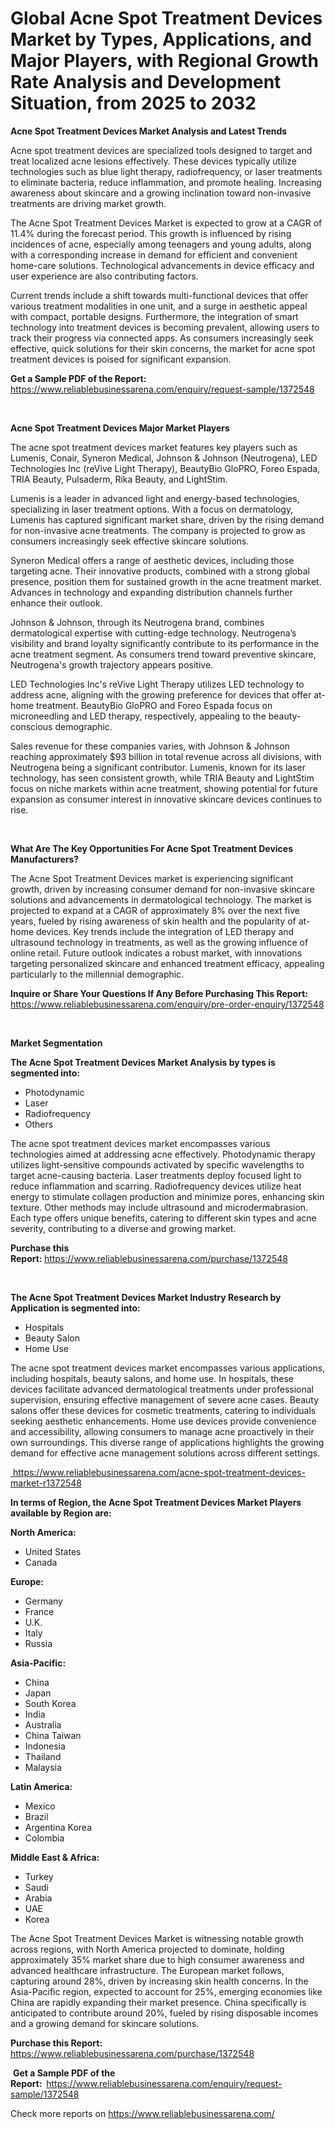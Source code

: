 <p><h1>Global Acne Spot Treatment Devices Market by Types, Applications, and Major Players, with Regional Growth Rate Analysis and Development Situation, from 2025 to 2032</h1></p><p><strong>Acne Spot Treatment Devices Market Analysis and Latest Trends</strong></p>
<p><p>Acne spot treatment devices are specialized tools designed to target and treat localized acne lesions effectively. These devices typically utilize technologies such as blue light therapy, radiofrequency, or laser treatments to eliminate bacteria, reduce inflammation, and promote healing. Increasing awareness about skincare and a growing inclination toward non-invasive treatments are driving market growth.</p><p>The Acne Spot Treatment Devices Market is expected to grow at a CAGR of 11.4% during the forecast period. This growth is influenced by rising incidences of acne, especially among teenagers and young adults, along with a corresponding increase in demand for efficient and convenient home-care solutions. Technological advancements in device efficacy and user experience are also contributing factors. </p><p>Current trends include a shift towards multi-functional devices that offer various treatment modalities in one unit, and a surge in aesthetic appeal with compact, portable designs. Furthermore, the integration of smart technology into treatment devices is becoming prevalent, allowing users to track their progress via connected apps. As consumers increasingly seek effective, quick solutions for their skin concerns, the market for acne spot treatment devices is poised for significant expansion.</p></p>
<p><strong>Get a Sample PDF of the Report:&nbsp;</strong> <a href="https://www.reliablebusinessarena.com/enquiry/request-sample/1372548?utm_campaign=1902&utm_medium=2&utm_source=Github&utm_content=ia&utm_term=22032025&utm_id=acne-spot-treatment-devices">https://www.reliablebusinessarena.com/enquiry/request-sample/1372548</a></p>
<p>&nbsp;</p>
<p><strong>Acne Spot Treatment Devices Major Market Players</strong></p>
<p><p>The acne spot treatment devices market features key players such as Lumenis, Conair, Syneron Medical, Johnson & Johnson (Neutrogena), LED Technologies Inc (reVive Light Therapy), BeautyBio GloPRO, Foreo Espada, TRIA Beauty, Pulsaderm, Rika Beauty, and LightStim. </p><p>Lumenis is a leader in advanced light and energy-based technologies, specializing in laser treatment options. With a focus on dermatology, Lumenis has captured significant market share, driven by the rising demand for non-invasive acne treatments. The company is projected to grow as consumers increasingly seek effective skincare solutions. </p><p>Syneron Medical offers a range of aesthetic devices, including those targeting acne. Their innovative products, combined with a strong global presence, position them for sustained growth in the acne treatment market. Advances in technology and expanding distribution channels further enhance their outlook.</p><p>Johnson & Johnson, through its Neutrogena brand, combines dermatological expertise with cutting-edge technology. Neutrogena’s visibility and brand loyalty significantly contribute to its performance in the acne treatment segment. As consumers trend toward preventive skincare, Neutrogena's growth trajectory appears positive.</p><p>LED Technologies Inc's reVive Light Therapy utilizes LED technology to address acne, aligning with the growing preference for devices that offer at-home treatment. BeautyBio GloPRO and Foreo Espada focus on microneedling and LED therapy, respectively, appealing to the beauty-conscious demographic.</p><p>Sales revenue for these companies varies, with Johnson & Johnson reaching approximately $93 billion in total revenue across all divisions, with Neutrogena being a significant contributor. Lumenis, known for its laser technology, has seen consistent growth, while TRIA Beauty and LightStim focus on niche markets within acne treatment, showing potential for future expansion as consumer interest in innovative skincare devices continues to rise.</p></p>
<p>&nbsp;</p>
<p><strong>What Are The Key Opportunities For Acne Spot Treatment Devices Manufacturers?</strong></p>
<p><p>The Acne Spot Treatment Devices market is experiencing significant growth, driven by increasing consumer demand for non-invasive skincare solutions and advancements in dermatological technology. The market is projected to expand at a CAGR of approximately 8% over the next five years, fueled by rising awareness of skin health and the popularity of at-home devices. Key trends include the integration of LED therapy and ultrasound technology in treatments, as well as the growing influence of online retail. Future outlook indicates a robust market, with innovations targeting personalized skincare and enhanced treatment efficacy, appealing particularly to the millennial demographic.</p></p>
<p><strong>Inquire or Share Your Questions If Any Before Purchasing This Report:</strong> <a href="https://www.reliablebusinessarena.com/enquiry/pre-order-enquiry/1372548?utm_campaign=1902&utm_medium=2&utm_source=Github&utm_content=ia&utm_term=22032025&utm_id=acne-spot-treatment-devices">https://www.reliablebusinessarena.com/enquiry/pre-order-enquiry/1372548</a></p>
<p>&nbsp;</p>
<p><strong>Market Segmentation</strong></p>
<p><strong>The Acne Spot Treatment Devices Market Analysis by types is segmented into:</strong></p>
<p><ul><li>Photodynamic</li><li>Laser</li><li>Radiofrequency</li><li>Others</li></ul></p>
<p><p>The acne spot treatment devices market encompasses various technologies aimed at addressing acne effectively. Photodynamic therapy utilizes light-sensitive compounds activated by specific wavelengths to target acne-causing bacteria. Laser treatments deploy focused light to reduce inflammation and scarring. Radiofrequency devices utilize heat energy to stimulate collagen production and minimize pores, enhancing skin texture. Other methods may include ultrasound and microdermabrasion. Each type offers unique benefits, catering to different skin types and acne severity, contributing to a diverse and growing market.</p></p>
<p><strong>Purchase this Report:&nbsp;</strong><a href="https://www.reliablebusinessarena.com/purchase/1372548?utm_campaign=1902&utm_medium=2&utm_source=Github&utm_content=ia&utm_term=22032025&utm_id=acne-spot-treatment-devices">https://www.reliablebusinessarena.com/purchase/1372548</a></p>
<p>&nbsp;</p>
<p><strong>The Acne Spot Treatment Devices Market Industry Research by Application is segmented into:</strong></p>
<p><ul><li>Hospitals</li><li>Beauty Salon</li><li>Home Use</li></ul></p>
<p><p>The acne spot treatment devices market encompasses various applications, including hospitals, beauty salons, and home use. In hospitals, these devices facilitate advanced dermatological treatments under professional supervision, ensuring effective management of severe acne cases. Beauty salons offer these devices for cosmetic treatments, catering to individuals seeking aesthetic enhancements. Home use devices provide convenience and accessibility, allowing consumers to manage acne proactively in their own surroundings. This diverse range of applications highlights the growing demand for effective acne management solutions across different settings.</p></p>
<p><a href="https://www.reliablebusinessarena.com/acne-spot-treatment-devices-market-r1372548?utm_campaign=1902&utm_medium=2&utm_source=Github&utm_content=ia&utm_term=22032025&utm_id=acne-spot-treatment-devices">&nbsp;https://www.reliablebusinessarena.com/acne-spot-treatment-devices-market-r1372548</a></p>
<p><strong>In terms of Region, the Acne Spot Treatment Devices Market Players available by Region are:</strong></p>
<p>
    <p> <strong> North America: </strong>
        <ul>
            <li>United States</li>
            <li>Canada</li>
        </ul>
        </p> 
    <p> <strong> Europe: </strong>
        <ul>
            <li>Germany</li>
            <li>France</li>
            <li>U.K.</li>
            <li>Italy</li>
            <li>Russia</li>
        </ul>
        </p> 
    <p> <strong> Asia-Pacific: </strong>
        <ul>
            <li>China</li>
            <li>Japan</li>
            <li>South Korea</li>
            <li>India</li>
            <li>Australia</li>
            <li>China Taiwan</li>
            <li>Indonesia</li>
            <li>Thailand</li>
            <li>Malaysia</li>
        </ul>
        </p> 
    <p> <strong> Latin America: </strong>
        <ul>
            <li>Mexico</li>
            <li>Brazil</li>
            <li>Argentina Korea</li>
            <li>Colombia</li>
        </ul>
        </p> 
    <p> <strong> Middle East & Africa: </strong>
        <ul>
            <li>Turkey</li>
            <li>Saudi</li>
            <li>Arabia</li>
            <li>UAE</li>
            <li>Korea</li>
        </ul>
    </p>
    </p>
<p><p>The Acne Spot Treatment Devices Market is witnessing notable growth across regions, with North America projected to dominate, holding approximately 35% market share due to high consumer awareness and advanced healthcare infrastructure. The European market follows, capturing around 28%, driven by increasing skin health concerns. In the Asia-Pacific region, expected to account for 25%, emerging economies like China are rapidly expanding their market presence. China specifically is anticipated to contribute around 20%, fueled by rising disposable incomes and a growing demand for skincare solutions.</p></p>
<p><strong>Purchase this Report: </strong><a href="https://www.reliablebusinessarena.com/purchase/1372548?utm_campaign=1902&utm_medium=2&utm_source=Github&utm_content=ia&utm_term=22032025&utm_id=acne-spot-treatment-devices">https://www.reliablebusinessarena.com/purchase/1372548</a></p>
<p>&nbsp;<strong>Get a Sample PDF of the Report:&nbsp;&nbsp;</strong><a href="https://www.reliablebusinessarena.com/enquiry/request-sample/1372548?utm_campaign=1902&utm_medium=2&utm_source=Github&utm_content=ia&utm_term=22032025&utm_id=acne-spot-treatment-devices">https://www.reliablebusinessarena.com/enquiry/request-sample/1372548</a></p>
<p><strong></strong></p>
<p>Check more reports on <a href="https://www.reliablebusinessarena.com/?utm_campaign=1902&utm_medium=2&utm_source=Github&utm_content=ia&utm_term=22032025&utm_id=acne-spot-treatment-devices">https://www.reliablebusinessarena.com/</a></p>